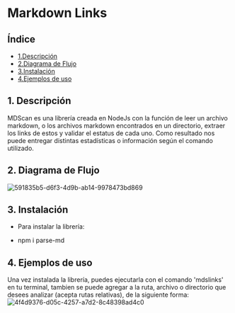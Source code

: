 # Markdown Links

## Índice

 * [1.Descripción](#1.-#Descripción)
 * [2.Diagrama de Flujo](#2.-#Diagrama-de-flujo)
 * [3.Instalación](#3.-#Instalación)
 * [4.Ejemplos de uso](#4.-#Ejemplos-de-uso)


## 1. Descripción
MDScan es una librería creada en NodeJs con la función de leer un archivo markdown, o los archivos markdown encontrados en un directorio, extraer los links de estos y validar el estatus de cada uno. Como resultado nos puede entregar distintas estadísticas o información según el comando utilizado.


## 2. Diagrama de Flujo
![591835b5-d6f3-4d9b-ab14-9978473bd869](https://user-images.githubusercontent.com/108200076/196059258-c5f8fada-c190-4b14-9988-f0fbb5b336ec.jpg)

## 3. Instalación

* Para instalar la librería: 

- npm i parse-md 

## 4. Ejemplos de uso

Una vez instalada la librería, puedes ejecutarla con el comando 'mdslinks' en tu terminal, tambien se puede agregar a la ruta, archivo o directorio que desees analizar (acepta rutas relativas), de la siguiente forma:
![4f4d9376-d05c-4257-a7d2-8c48398ad4c0](https://user-images.githubusercontent.com/108200076/196059900-1ced435f-8a99-47b1-a6ce-a86d96c04a0e.jpg)


